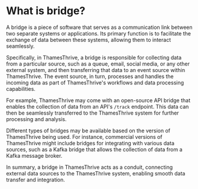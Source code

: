 # What is bridge?

A bridge is a piece of software that serves as a communication link between two
separate systems or applications. Its primary function is to facilitate the exchange of data between these systems,
allowing them to interact seamlessly.

Specifically, in ThamesThrive, a bridge is responsible for collecting data from a particular source, such as a queue, email,
social media, or any other external system, and then transferring that data to an event source within ThamesThrive. The
event source, in turn, processes and handles the incoming data as part of ThamesThrive's workflows and data processing
capabilities.

For example, ThamesThrive may come with an open-source API bridge that enables the collection of data from an API's `/track`
endpoint. This data can then be seamlessly transferred to the ThamesThrive system for further processing and analysis.

Different types of bridges may be available based on the version of ThamesThrive being used. For instance, commercial
versions of ThamesThrive might include bridges for integrating with various data sources, such as a Kafka bridge that allows
the collection of data from a Kafka message broker.

In summary, a bridge in ThamesThrive acts as a conduit, connecting external data sources to the ThamesThrive system, enabling
smooth data transfer and integration.
